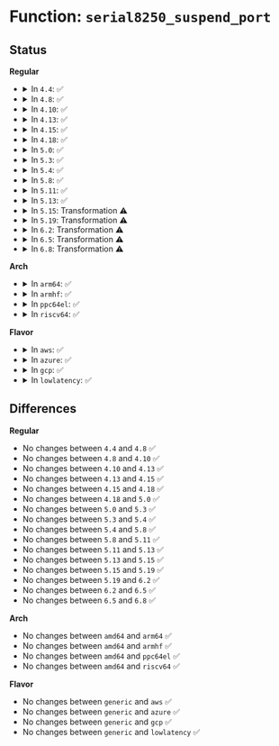 # Function: <code>serial8250_suspend_port</code>

## Status
<b>Regular</b>
<ul>
<li>
<details>
<summary>In <code>4.4</code>: ✅</summary>

```c
void serial8250_suspend_port(int line);
```

**Collision:** Unique Global

**Inline:** No

**Transformation:** False

**Instances:**

```
In drivers/tty/serial/8250/8250_core.c (ffffffff81504800)
Location: drivers/tty/serial/8250/8250_core.c:751
Inline: False
Direct callers:
  - drivers/tty/serial/8250/8250_pnp.c:serial_pnp_suspend
  - drivers/tty/serial/8250/8250_pci.c:pciserial_suspend_ports
```
**Symbols:**

```
ffffffff81504800-ffffffff81504887: serial8250_suspend_port (STB_GLOBAL)
```
</details>
</li>
<li>
<details>
<summary>In <code>4.8</code>: ✅</summary>

```c
void serial8250_suspend_port(int line);
```

**Collision:** Unique Global

**Inline:** No

**Transformation:** False

**Instances:**

```
In drivers/tty/serial/8250/8250_core.c (ffffffff81555f20)
Location: drivers/tty/serial/8250/8250_core.c:756
Inline: False
Direct callers:
  - drivers/tty/serial/8250/8250_pnp.c:serial_pnp_suspend
  - drivers/tty/serial/8250/8250_pci.c:pciserial_suspend_ports
```
**Symbols:**

```
ffffffff81555f20-ffffffff81555fa2: serial8250_suspend_port (STB_GLOBAL)
```
</details>
</li>
<li>
<details>
<summary>In <code>4.10</code>: ✅</summary>

```c
void serial8250_suspend_port(int line);
```

**Collision:** Unique Global

**Inline:** No

**Transformation:** False

**Instances:**

```
In drivers/tty/serial/8250/8250_core.c (ffffffff815826b0)
Location: drivers/tty/serial/8250/8250_core.c:756
Inline: False
Direct callers:
  - drivers/tty/serial/8250/8250_pnp.c:serial_pnp_suspend
  - drivers/tty/serial/8250/8250_pci.c:pciserial_suspend_ports
```
**Symbols:**

```
ffffffff815826b0-ffffffff81582739: serial8250_suspend_port (STB_GLOBAL)
```
</details>
</li>
<li>
<details>
<summary>In <code>4.13</code>: ✅</summary>

```c
void serial8250_suspend_port(int line);
```

**Collision:** Unique Global

**Inline:** No

**Transformation:** False

**Instances:**

```
In drivers/tty/serial/8250/8250_core.c (ffffffff81596ac0)
Location: drivers/tty/serial/8250/8250_core.c:756
Inline: False
Direct callers:
  - drivers/tty/serial/8250/8250_pnp.c:serial_pnp_suspend
  - drivers/tty/serial/8250/8250_pci.c:pciserial_suspend_ports
```
**Symbols:**

```
ffffffff81596ac0-ffffffff81596b49: serial8250_suspend_port (STB_GLOBAL)
```
</details>
</li>
<li>
<details>
<summary>In <code>4.15</code>: ✅</summary>

```c
void serial8250_suspend_port(int line);
```

**Collision:** Unique Global

**Inline:** No

**Transformation:** False

**Instances:**

```
In drivers/tty/serial/8250/8250_core.c (ffffffff815fb710)
Location: drivers/tty/serial/8250/8250_core.c:752
Inline: False
Direct callers:
  - drivers/tty/serial/8250/8250_pnp.c:serial_pnp_suspend
  - drivers/tty/serial/8250/8250_pci.c:pciserial_suspend_ports
```
**Symbols:**

```
ffffffff815fb710-ffffffff815fb7a2: serial8250_suspend_port (STB_GLOBAL)
```
</details>
</li>
<li>
<details>
<summary>In <code>4.18</code>: ✅</summary>

```c
void serial8250_suspend_port(int line);
```

**Collision:** Unique Global

**Inline:** No

**Transformation:** False

**Instances:**

```
In drivers/tty/serial/8250/8250_core.c (ffffffff81634a50)
Location: drivers/tty/serial/8250/8250_core.c:752
Inline: False
Direct callers:
  - drivers/tty/serial/8250/8250_pnp.c:serial_pnp_suspend
  - drivers/tty/serial/8250/8250_pci.c:pciserial_suspend_ports
```
**Symbols:**

```
ffffffff81634a50-ffffffff81634ae2: serial8250_suspend_port (STB_GLOBAL)
```
</details>
</li>
<li>
<details>
<summary>In <code>5.0</code>: ✅</summary>

```c
void serial8250_suspend_port(int line);
```

**Collision:** Unique Global

**Inline:** No

**Transformation:** False

**Instances:**

```
In drivers/tty/serial/8250/8250_core.c (ffffffff81652cc0)
Location: drivers/tty/serial/8250/8250_core.c:748
Inline: False
Direct callers:
  - drivers/tty/serial/8250/8250_pnp.c:serial_pnp_suspend
  - drivers/tty/serial/8250/8250_pci.c:pciserial_suspend_ports
```
**Symbols:**

```
ffffffff81652cc0-ffffffff81652d4e: serial8250_suspend_port (STB_GLOBAL)
```
</details>
</li>
<li>
<details>
<summary>In <code>5.3</code>: ✅</summary>

```c
void serial8250_suspend_port(int line);
```

**Collision:** Unique Global

**Inline:** No

**Transformation:** False

**Instances:**

```
In drivers/tty/serial/8250/8250_core.c (ffffffff81687700)
Location: drivers/tty/serial/8250/8250_core.c:749
Inline: False
Direct callers:
  - drivers/tty/serial/8250/8250_pnp.c:serial_pnp_suspend
  - drivers/tty/serial/8250/8250_pci.c:pciserial_suspend_ports
```
**Symbols:**

```
ffffffff81687700-ffffffff8168779e: serial8250_suspend_port (STB_GLOBAL)
```
</details>
</li>
<li>
<details>
<summary>In <code>5.4</code>: ✅</summary>

```c
void serial8250_suspend_port(int line);
```

**Collision:** Unique Global

**Inline:** No

**Transformation:** False

**Instances:**

```
In drivers/tty/serial/8250/8250_core.c (ffffffff816a9db0)
Location: drivers/tty/serial/8250/8250_core.c:748
Inline: False
Direct callers:
  - drivers/tty/serial/8250/8250_pnp.c:serial_pnp_suspend
  - drivers/tty/serial/8250/8250_pci.c:pciserial_suspend_ports
```
**Symbols:**

```
ffffffff816a9db0-ffffffff816a9e4e: serial8250_suspend_port (STB_GLOBAL)
```
</details>
</li>
<li>
<details>
<summary>In <code>5.8</code>: ✅</summary>

```c
void serial8250_suspend_port(int line);
```

**Collision:** Unique Global

**Inline:** No

**Transformation:** False

**Instances:**

```
In drivers/tty/serial/8250/8250_core.c (ffffffff8175c6e0)
Location: drivers/tty/serial/8250/8250_core.c:757
Inline: False
Direct callers:
  - drivers/tty/serial/8250/8250_pnp.c:serial_pnp_suspend
  - drivers/tty/serial/8250/8250_pci.c:pciserial_suspend_ports
```
**Symbols:**

```
ffffffff8175c6e0-ffffffff8175c77b: serial8250_suspend_port (STB_GLOBAL)
```
</details>
</li>
<li>
<details>
<summary>In <code>5.11</code>: ✅</summary>

```c
void serial8250_suspend_port(int line);
```

**Collision:** Unique Global

**Inline:** No

**Transformation:** False

**Instances:**

```
In drivers/tty/serial/8250/8250_core.c (ffffffff817775b0)
Location: drivers/tty/serial/8250/8250_core.c:757
Inline: False
Direct callers:
  - drivers/tty/serial/8250/8250_pnp.c:serial_pnp_suspend
  - drivers/tty/serial/8250/8250_pci.c:pciserial_suspend_ports
```
**Symbols:**

```
ffffffff817775b0-ffffffff8177764b: serial8250_suspend_port (STB_GLOBAL)
```
</details>
</li>
<li>
<details>
<summary>In <code>5.13</code>: ✅</summary>

```c
void serial8250_suspend_port(int line);
```

**Collision:** Unique Global

**Inline:** No

**Transformation:** False

**Instances:**

```
In drivers/tty/serial/8250/8250_core.c (ffffffff8175b060)
Location: drivers/tty/serial/8250/8250_core.c:757
Inline: False
Direct callers:
  - drivers/tty/serial/8250/8250_pnp.c:serial_pnp_suspend
  - drivers/tty/serial/8250/8250_pci.c:pciserial_suspend_ports
```
**Symbols:**

```
ffffffff8175b060-ffffffff8175b0fb: serial8250_suspend_port (STB_GLOBAL)
```
</details>
</li>
<li>
<details>
<summary>In <code>5.15</code>: Transformation ⚠️</summary>

```c
void serial8250_suspend_port(int line);
```

**Collision:** Unique Global

**Inline:** No

**Transformation:** True

**Instances:**

```
In drivers/tty/serial/8250/8250_core.c (0)
Location: drivers/tty/serial/8250/8250_core.c:747
Inline: False
Direct callers:
  - drivers/tty/serial/8250/8250_pnp.c:serial_pnp_suspend
  - drivers/tty/serial/8250/8250_pci.c:pciserial_suspend_ports
```
**Symbols:**

```
ffffffff81cf9cb5-ffffffff81cf9cca: serial8250_suspend_port.cold (STB_LOCAL)
ffffffff817df680-ffffffff817df751: serial8250_suspend_port (STB_GLOBAL)
```
</details>
</li>
<li>
<details>
<summary>In <code>5.19</code>: Transformation ⚠️</summary>

```c
void serial8250_suspend_port(int line);
```

**Collision:** Unique Global

**Inline:** No

**Transformation:** True

**Instances:**

```
In drivers/tty/serial/8250/8250_core.c (0)
Location: drivers/tty/serial/8250/8250_core.c:748
Inline: False
Direct callers:
  - drivers/tty/serial/8250/8250_pnp.c:serial_pnp_suspend
  - drivers/tty/serial/8250/8250_pci.c:pciserial_suspend_ports
```
**Symbols:**

```
ffffffff81ec1f6f-ffffffff81ec1f84: serial8250_suspend_port.cold (STB_LOCAL)
ffffffff8191e550-ffffffff8191e62d: serial8250_suspend_port (STB_GLOBAL)
```
</details>
</li>
<li>
<details>
<summary>In <code>6.2</code>: Transformation ⚠️</summary>

```c
void serial8250_suspend_port(int line);
```

**Collision:** Unique Global

**Inline:** No

**Transformation:** True

**Instances:**

```
In drivers/tty/serial/8250/8250_core.c (0)
Location: drivers/tty/serial/8250/8250_core.c:755
Inline: False
Direct callers:
  - drivers/tty/serial/8250/8250_pnp.c:serial_pnp_suspend
  - drivers/tty/serial/8250/8250_pci.c:pciserial_suspend_ports
```
**Symbols:**

```
ffffffff82095e03-ffffffff82095e18: serial8250_suspend_port.cold (STB_LOCAL)
ffffffff81a7a5d0-ffffffff81a7a6af: serial8250_suspend_port (STB_GLOBAL)
```
</details>
</li>
<li>
<details>
<summary>In <code>6.5</code>: Transformation ⚠️</summary>

```c
void serial8250_suspend_port(int line);
```

**Collision:** Unique Global

**Inline:** No

**Transformation:** True

**Instances:**

```
In drivers/tty/serial/8250/8250_core.c (0)
Location: drivers/tty/serial/8250/8250_core.c:784
Inline: False
Direct callers:
  - drivers/tty/serial/8250/8250_pnp.c:serial_pnp_suspend
  - drivers/tty/serial/8250/8250_pci.c:pciserial_suspend_ports
```
**Symbols:**

```
ffffffff82116ce7-ffffffff82116cfc: serial8250_suspend_port.cold (STB_LOCAL)
ffffffff81ac5e40-ffffffff81ac5f1d: serial8250_suspend_port (STB_GLOBAL)
```
</details>
</li>
<li>
<details>
<summary>In <code>6.8</code>: Transformation ⚠️</summary>

```c
void serial8250_suspend_port(int line);
```

**Collision:** Unique Global

**Inline:** No

**Transformation:** True

**Instances:**

```
In drivers/tty/serial/8250/8250_core.c (0)
Location: drivers/tty/serial/8250/8250_core.c:784
Inline: False
Direct callers:
  - drivers/tty/serial/8250/8250_pnp.c:serial_pnp_suspend
  - drivers/tty/serial/8250/8250_pci.c:pciserial_suspend_ports
```
**Symbols:**

```
ffffffff821f4a41-ffffffff821f4a56: serial8250_suspend_port.cold (STB_LOCAL)
ffffffff81b18e40-ffffffff81b18f1d: serial8250_suspend_port (STB_GLOBAL)
```
</details>
</li>
</ul>
<b>Arch</b>
<ul>
<li>
<details>
<summary>In <code>arm64</code>: ✅</summary>

```c
void serial8250_suspend_port(int line);
```

**Collision:** Unique Global

**Inline:** No

**Transformation:** False

**Instances:**

```
In drivers/tty/serial/8250/8250_core.c (ffff800010884140)
Location: drivers/tty/serial/8250/8250_core.c:748
Inline: False
Direct callers:
  - drivers/tty/serial/8250/8250_pnp.c:serial_pnp_suspend
  - drivers/tty/serial/8250/8250_pci.c:pciserial_suspend_ports
  - drivers/tty/serial/8250/8250_dw.c:dw8250_suspend
  - drivers/tty/serial/8250/8250_mtk.c:mtk8250_suspend
  - drivers/tty/serial/8250/8250_of.c:of_serial_suspend
```
**Symbols:**

```
ffff800010884140-ffff800010884204: serial8250_suspend_port (STB_GLOBAL)
```
</details>
</li>
<li>
<details>
<summary>In <code>armhf</code>: ✅</summary>

```c
void serial8250_suspend_port(int line);
```

**Collision:** Unique Global

**Inline:** No

**Transformation:** False

**Instances:**

```
In drivers/tty/serial/8250/8250_core.c (c0983580)
Location: drivers/tty/serial/8250/8250_core.c:748
Inline: False
Direct callers:
  - drivers/tty/serial/8250/8250_pci.c:pciserial_suspend_ports
  - drivers/tty/serial/8250/8250_mtk.c:mtk8250_suspend
  - drivers/tty/serial/8250/8250_of.c:of_serial_suspend
```
**Symbols:**

```
c0983580-c0983628: serial8250_suspend_port (STB_GLOBAL)
```
</details>
</li>
<li>
<details>
<summary>In <code>ppc64el</code>: ✅</summary>

```c
void serial8250_suspend_port(int line);
```

**Collision:** Unique Global

**Inline:** No

**Transformation:** False

**Instances:**

```
In drivers/tty/serial/8250/8250_core.c (c00000000092b090)
Location: drivers/tty/serial/8250/8250_core.c:748
Inline: False
Direct callers:
  - drivers/tty/serial/8250/8250_pci.c:pciserial_suspend_ports
  - drivers/tty/serial/8250/8250_of.c:of_serial_suspend
```
**Symbols:**

```
c00000000092b090-c00000000092b174: serial8250_suspend_port (STB_GLOBAL)
```
</details>
</li>
<li>
<details>
<summary>In <code>riscv64</code>: ✅</summary>

```c
void serial8250_suspend_port(int line);
```

**Collision:** Unique Global

**Inline:** No

**Transformation:** False

**Instances:**

```
In drivers/tty/serial/8250/8250_core.c (ffffffe00054fd58)
Location: drivers/tty/serial/8250/8250_core.c:748
Inline: False
Direct callers:
  - drivers/tty/serial/8250/8250_pci.c:pciserial_suspend_ports
```
**Symbols:**

```
ffffffe00054fd58-ffffffe00054fdea: serial8250_suspend_port (STB_GLOBAL)
```
</details>
</li>
</ul>
<b>Flavor</b>
<ul>
<li>
<details>
<summary>In <code>aws</code>: ✅</summary>

```c
void serial8250_suspend_port(int line);
```

**Collision:** Unique Global

**Inline:** No

**Transformation:** False

**Instances:**

```
In drivers/tty/serial/8250/8250_core.c (ffffffff8166f810)
Location: drivers/tty/serial/8250/8250_core.c:748
Inline: False
Direct callers:
  - drivers/tty/serial/8250/8250_pnp.c:serial_pnp_suspend
  - drivers/tty/serial/8250/8250_pci.c:pciserial_suspend_ports
```
**Symbols:**

```
ffffffff8166f810-ffffffff8166f8ae: serial8250_suspend_port (STB_GLOBAL)
```
</details>
</li>
<li>
<details>
<summary>In <code>azure</code>: ✅</summary>

```c
void serial8250_suspend_port(int line);
```

**Collision:** Unique Global

**Inline:** No

**Transformation:** False

**Instances:**

```
In drivers/tty/serial/8250/8250_core.c (ffffffff8164e940)
Location: drivers/tty/serial/8250/8250_core.c:748
Inline: False
Direct callers:
  - drivers/tty/serial/8250/8250_pnp.c:serial_pnp_suspend
  - drivers/tty/serial/8250/8250_pci.c:pciserial_suspend_ports
```
**Symbols:**

```
ffffffff8164e940-ffffffff8164e9de: serial8250_suspend_port (STB_GLOBAL)
```
</details>
</li>
<li>
<details>
<summary>In <code>gcp</code>: ✅</summary>

```c
void serial8250_suspend_port(int line);
```

**Collision:** Unique Global

**Inline:** No

**Transformation:** False

**Instances:**

```
In drivers/tty/serial/8250/8250_core.c (ffffffff8169dbf0)
Location: drivers/tty/serial/8250/8250_core.c:748
Inline: False
Direct callers:
  - drivers/tty/serial/8250/8250_pnp.c:serial_pnp_suspend
  - drivers/tty/serial/8250/8250_pci.c:pciserial_suspend_ports
```
**Symbols:**

```
ffffffff8169dbf0-ffffffff8169dc8e: serial8250_suspend_port (STB_GLOBAL)
```
</details>
</li>
<li>
<details>
<summary>In <code>lowlatency</code>: ✅</summary>

```c
void serial8250_suspend_port(int line);
```

**Collision:** Unique Global

**Inline:** No

**Transformation:** False

**Instances:**

```
In drivers/tty/serial/8250/8250_core.c (ffffffff816b80c0)
Location: drivers/tty/serial/8250/8250_core.c:748
Inline: False
Direct callers:
  - drivers/tty/serial/8250/8250_pnp.c:serial_pnp_suspend
  - drivers/tty/serial/8250/8250_pci.c:pciserial_suspend_ports
```
**Symbols:**

```
ffffffff816b80c0-ffffffff816b815e: serial8250_suspend_port (STB_GLOBAL)
```
</details>
</li>
</ul>

## Differences
<b>Regular</b>
<ul>
<li>
No changes between <code>4.4</code> and <code>4.8</code> ✅
</li>
<li>
No changes between <code>4.8</code> and <code>4.10</code> ✅
</li>
<li>
No changes between <code>4.10</code> and <code>4.13</code> ✅
</li>
<li>
No changes between <code>4.13</code> and <code>4.15</code> ✅
</li>
<li>
No changes between <code>4.15</code> and <code>4.18</code> ✅
</li>
<li>
No changes between <code>4.18</code> and <code>5.0</code> ✅
</li>
<li>
No changes between <code>5.0</code> and <code>5.3</code> ✅
</li>
<li>
No changes between <code>5.3</code> and <code>5.4</code> ✅
</li>
<li>
No changes between <code>5.4</code> and <code>5.8</code> ✅
</li>
<li>
No changes between <code>5.8</code> and <code>5.11</code> ✅
</li>
<li>
No changes between <code>5.11</code> and <code>5.13</code> ✅
</li>
<li>
No changes between <code>5.13</code> and <code>5.15</code> ✅
</li>
<li>
No changes between <code>5.15</code> and <code>5.19</code> ✅
</li>
<li>
No changes between <code>5.19</code> and <code>6.2</code> ✅
</li>
<li>
No changes between <code>6.2</code> and <code>6.5</code> ✅
</li>
<li>
No changes between <code>6.5</code> and <code>6.8</code> ✅
</li>
</ul>
<b>Arch</b>
<ul>
<li>
No changes between <code>amd64</code> and <code>arm64</code> ✅
</li>
<li>
No changes between <code>amd64</code> and <code>armhf</code> ✅
</li>
<li>
No changes between <code>amd64</code> and <code>ppc64el</code> ✅
</li>
<li>
No changes between <code>amd64</code> and <code>riscv64</code> ✅
</li>
</ul>
<b>Flavor</b>
<ul>
<li>
No changes between <code>generic</code> and <code>aws</code> ✅
</li>
<li>
No changes between <code>generic</code> and <code>azure</code> ✅
</li>
<li>
No changes between <code>generic</code> and <code>gcp</code> ✅
</li>
<li>
No changes between <code>generic</code> and <code>lowlatency</code> ✅
</li>
</ul>
